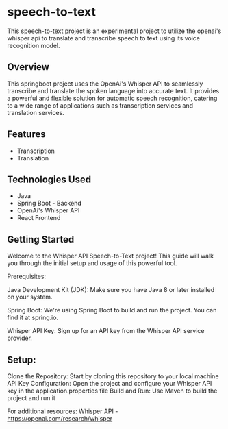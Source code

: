 # speech-to-text

This speech-to-text project is an experimental project to utilize the openai's whisper api to translate and transcribe speech to text using its voice recognition model.


## Overview

This springboot project uses the OpenAi's Whisper API to seamlessly transcribe and translate the spoken language into accurate text.  It provides a powerful and flexible solution for automatic speech recognition, catering to a wide range of applications such as transcription services and translation services.

## Features

- Transcription
- Translation

## Technologies Used

- Java
- Spring Boot - Backend
- OpenAi's Whisper API
- React Frontend


## Getting Started

Welcome to the Whisper API Speech-to-Text project! This guide will walk you through the initial setup and usage of this powerful tool.

Prerequisites:

Java Development Kit (JDK): Make sure you have Java 8 or later installed on your system.

Spring Boot: We're using Spring Boot to build and run the project. You can find it at spring.io.

Whisper API Key: Sign up for an API key from the Whisper API service provider.

## Setup:

Clone the Repository: Start by cloning this repository to your local machine
API Key Configuration: Open the project and configure your Whisper API key in the application.properties file
Build and Run: Use Maven to build the project and run it

For additional resources:
Whisper API - https://openai.com/research/whisper

